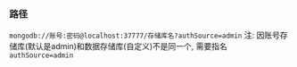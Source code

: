 ### 路径
`mongodb://账号:密码@localhost:37777/存储库名?authSource=admin`
注: 因账号存储库(默认是admin)和数据存储库(自定义)不是同一个, 需要指名`authSource=admin`